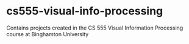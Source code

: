 # cs555-visual-info-processing
Contains projects created in the CS 555 Visual Information Processing course at Binghamton University
